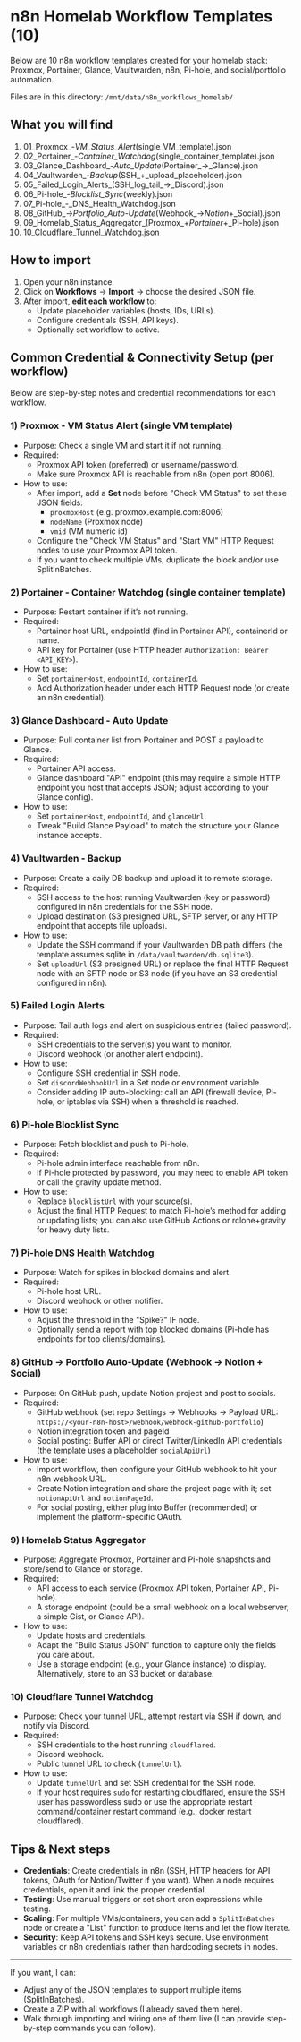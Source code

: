 # n8n Homelab Workflow Templates (10)
Below are 10 n8n workflow templates created for your homelab stack: Proxmox, Portainer, Glance, Vaultwarden, n8n, Pi-hole, and social/portfolio automation.

Files are in this directory: `/mnt/data/n8n_workflows_homelab/`

## What you will find
1. 01_Proxmox_-_VM_Status_Alert_(single_VM_template).json
2. 02_Portainer_-_Container_Watchdog_(single_container_template).json
3. 03_Glance_Dashboard_-_Auto_Update_(Portainer_->_Glance).json
4. 04_Vaultwarden_-_Backup_(SSH_+_upload_placeholder).json
5. 05_Failed_Login_Alerts_(SSH_log_tail_->_Discord).json
6. 06_Pi-hole_-_Blocklist_Sync_(weekly).json
7. 07_Pi-hole_-_DNS_Health_Watchdog.json
8. 08_GitHub_->_Portfolio_Auto-Update_(Webhook_->_Notion_+_Social).json
9. 09_Homelab_Status_Aggregator_(Proxmox_+_Portainer_+_Pi-hole).json
10. 10_Cloudflare_Tunnel_Watchdog.json

## How to import
1. Open your n8n instance.
2. Click on **Workflows** -> **Import** -> choose the desired JSON file.
3. After import, **edit each workflow** to:
   - Update placeholder variables (hosts, IDs, URLs).
   - Configure credentials (SSH, API keys).
   - Optionally set workflow to active.

## Common Credential & Connectivity Setup (per workflow)
Below are step-by-step notes and credential recommendations for each workflow.

### 1) Proxmox - VM Status Alert (single VM template)
- Purpose: Check a single VM and start it if not running.
- Required:
  - Proxmox API token (preferred) or username/password.
  - Make sure Proxmox API is reachable from n8n (open port 8006).
- How to use:
  - After import, add a **Set** node before "Check VM Status" to set these JSON fields:
    - `proxmoxHost` (e.g. proxmox.example.com:8006)
    - `nodeName` (Proxmox node)
    - `vmid` (VM numeric id)
  - Configure the "Check VM Status" and "Start VM" HTTP Request nodes to use your Proxmox API token.
  - If you want to check multiple VMs, duplicate the block and/or use SplitInBatches.

### 2) Portainer - Container Watchdog (single container template)
- Purpose: Restart container if it’s not running.
- Required:
  - Portainer host URL, endpointId (find in Portainer API), containerId or name.
  - API key for Portainer (use HTTP header `Authorization: Bearer <API_KEY>`).
- How to use:
  - Set `portainerHost`, `endpointId`, `containerId`.
  - Add Authorization header under each HTTP Request node (or create an n8n credential).

### 3) Glance Dashboard - Auto Update
- Purpose: Pull container list from Portainer and POST a payload to Glance.
- Required:
  - Portainer API access.
  - Glance dashboard "API" endpoint (this may require a simple HTTP endpoint you host that accepts JSON; adjust according to your Glance config).
- How to use:
  - Set `portainerHost`, `endpointId`, and `glanceUrl`.
  - Tweak "Build Glance Payload" to match the structure your Glance instance accepts.

### 4) Vaultwarden - Backup
- Purpose: Create a daily DB backup and upload it to remote storage.
- Required:
  - SSH access to the host running Vaultwarden (key or password) configured in n8n credentials for the SSH node.
  - Upload destination (S3 presigned URL, SFTP server, or any HTTP endpoint that accepts file uploads).
- How to use:
  - Update the SSH command if your Vaultwarden DB path differs (the template assumes sqlite in `/data/vaultwarden/db.sqlite3`).
  - Set `uploadUrl` (S3 presigned URL) or replace the final HTTP Request node with an SFTP node or S3 node (if you have an S3 credential configured in n8n).

### 5) Failed Login Alerts
- Purpose: Tail auth logs and alert on suspicious entries (failed password).
- Required:
  - SSH credentials to the server(s) you want to monitor.
  - Discord webhook (or another alert endpoint).
- How to use:
  - Configure SSH credential in SSH node.
  - Set `discordWebhookUrl` in a Set node or environment variable.
  - Consider adding IP auto-blocking: call an API (firewall device, Pi-hole, or iptables via SSH) when a threshold is reached.

### 6) Pi-hole Blocklist Sync
- Purpose: Fetch blocklist and push to Pi-hole.
- Required:
  - Pi-hole admin interface reachable from n8n.
  - If Pi-hole protected by password, you may need to enable API token or call the gravity update method.
- How to use:
  - Replace `blocklistUrl` with your source(s).
  - Adjust the final HTTP Request to match Pi-hole’s method for adding or updating lists; you can also use GitHub Actions or rclone+gravity for heavy duty lists.

### 7) Pi-hole DNS Health Watchdog
- Purpose: Watch for spikes in blocked domains and alert.
- Required:
  - Pi-hole host URL.
  - Discord webhook or other notifier.
- How to use:
  - Adjust the threshold in the "Spike?" IF node.
  - Optionally send a report with top blocked domains (Pi-hole has endpoints for top clients/domains).

### 8) GitHub -> Portfolio Auto-Update (Webhook -> Notion + Social)
- Purpose: On GitHub push, update Notion project and post to socials.
- Required:
  - GitHub webhook (set repo Settings -> Webhooks -> Payload URL: `https://<your-n8n-host>/webhook/webhook-github-portfolio`)
  - Notion integration token and pageId
  - Social posting: Buffer API or direct Twitter/LinkedIn API credentials (the template uses a placeholder `socialApiUrl`)
- How to use:
  - Import workflow, then configure your GitHub webhook to hit your n8n webhook URL.
  - Create Notion integration and share the project page with it; set `notionApiUrl` and `notionPageId`.
  - For social posting, either plug into Buffer (recommended) or implement the platform-specific OAuth.

### 9) Homelab Status Aggregator
- Purpose: Aggregate Proxmox, Portainer and Pi-hole snapshots and store/send to Glance or storage.
- Required:
  - API access to each service (Proxmox API token, Portainer API, Pi-hole).
  - A storage endpoint (could be a small webhook on a local webserver, a simple Gist, or Glance API).
- How to use:
  - Update hosts and credentials.
  - Adapt the "Build Status JSON" function to capture only the fields you care about.
  - Use a storage endpoint (e.g., your Glance instance) to display. Alternatively, store to an S3 bucket or database.

### 10) Cloudflare Tunnel Watchdog
- Purpose: Check your tunnel URL, attempt restart via SSH if down, and notify via Discord.
- Required:
  - SSH credentials to the host running `cloudflared`.
  - Discord webhook.
  - Public tunnel URL to check (`tunnelUrl`).
- How to use:
  - Update `tunnelUrl` and set SSH credential for the SSH node.
  - If your host requires `sudo` for restarting cloudflared, ensure the SSH user has passwordless sudo or use the appropriate restart command/container restart command (e.g., docker restart cloudflared).

## Tips & Next steps
- **Credentials**: Create credentials in n8n (SSH, HTTP headers for API tokens, OAuth for Notion/Twitter if you want). When a node requires credentials, open it and link the proper credential.
- **Testing**: Use manual triggers or set short cron expressions while testing.
- **Scaling**: For multiple VMs/containers, you can add a `SplitInBatches` node or create a "List" function to produce items and let the flow iterate.
- **Security**: Keep API tokens and SSH keys secure. Use environment variables or n8n credentials rather than hardcoding secrets in nodes.

---

If you want, I can:
- Adjust any of the JSON templates to support multiple items (SplitInBatches).
- Create a ZIP with all workflows (I already saved them here).
- Walk through importing and wiring one of them live (I can provide step-by-step commands you can follow).

